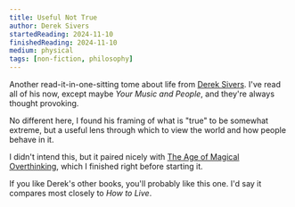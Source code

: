 ```yaml
---
title: Useful Not True
author: Derek Sivers
startedReading: 2024-11-10
finishedReading: 2024-11-10
medium: physical
tags: [non-fiction, philosophy]
---
```


Another read-it-in-one-sitting tome about life from [Derek Sivers](https://sive.rs). I've read all of his now, except maybe _Your Music and People_, and they're always thought provoking.

No different here, I found his framing of what is "true" to be somewhat extreme, but a useful lens through which to view the world and how people behave in it.

I didn't intend this, but it paired nicely with [The Age of Magical Overthinking](/book-log/2024/11/the-age-of-magical-overthinking), which I finished right before starting it.

If you like Derek's other books, you'll probably like this one. I'd say it compares most closely to _How to Live_.
